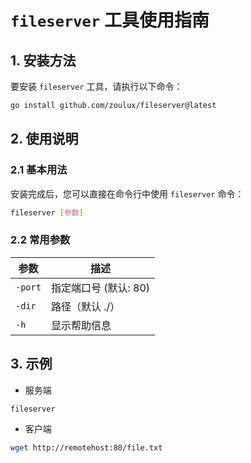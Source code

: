 # `fileserver` 工具使用指南

## 1. 安装方法

要安装 `fileserver` 工具，请执行以下命令：

```bash
go install github.com/zoulux/fileserver@latest
```

## 2. 使用说明

### 2.1 基本用法

安装完成后，您可以直接在命令行中使用 `fileserver` 命令：

```bash
fileserver [参数]
```

### 2.2 常用参数

| 参数 | 描述               |
|-----|------------------|
| `-port` | 指定端口号 (默认: 80) |
| `-dir` | 路径（默认 ./）        |
| `-h` | 显示帮助信息           |

## 3. 示例

- 服务端
```bash
fileserver 
```

- 客户端
```bash
wget http://remotehost:80/file.txt
```
